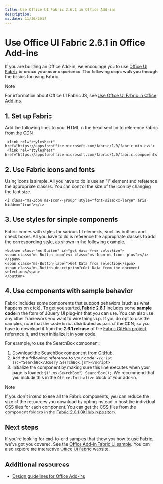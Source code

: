 ```yaml
---
title: Use Office UI Fabric 2.6.1 in Office Add-ins
description: 
ms.date: 11/20/2017 
---
```




# Use Office UI Fabric 2.6.1 in Office Add-ins

If you are building an Office Add-in, we encourage you to use [Office UI Fabric](https://github.com/OfficeDev/Office-UI-Fabric) to create your user experience. The following steps walk you through the basics for using Fabric.  

> [!NOTE]
> For information about Office UI Fabric JS, see [Use Office UI Fabric in Office Add-ins](https://dev.office.com/docs/add-ins/design/using-office-ui-fabric-js).

## 1. Set up Fabric
Add the following lines to your HTML in the head section to reference Fabric from the CDN.

     <link rel="stylesheet" href="https://appsforoffice.microsoft.com/fabric/1.0/fabric.min.css">
	 <link rel="stylesheet" href="https://appsforoffice.microsoft.com/fabric/1.0/fabric.components.min.css">


## 2. Use Fabric icons and fonts
Using icons is simple. All you have to do is use an "i" element and reference the appropriate classes. You can control the size of the icon by changing the font size.

    <i class="ms-Icon ms-Icon--group" style="font-size:xx-large" aria-hidden="true"></i>


## 3. Use styles for simple components
Fabric comes with styles for various UI elements, such as buttons and check boxes. All you have to do is reference the appropriate classes to add the corresponding style, as shown in the following example.

    <button class="ms-Button" id="get-data-from-selection">
    <span class="ms-Button-icon"><i class="ms-Icon ms-Icon--plus"></i></span>
    <span class="ms-Button-label">Get Data from selection</span>
    <span class="ms-Button-description">Get Data from the document selection</span>
    </button>

## 4. Use components with sample behavior
Fabric includes some components that support behaviors (such as what happens on click). To get you started, **Fabric 2.6.1** includes some **sample code** in the form of JQuery UI plug-ins that you can use. You can also use any other framework you want to wire things up. If you do opt to use the samples, note that the code is not distributed as part of the CDN, so you have to download it from the **2.6.1 release** of the [Fabric GitHub project](https://github.com/OfficeDev/office-ui-fabric-core/tree/release/2.6.1), reference it, and then initialize it in your code. 

For example, to use the SearchBox component:

1. Download the SearchBox component from [GitHub](https://github.com/OfficeDev/office-ui-fabric-core/tree/release/2.6.1/src/components/SearchBox).
2. Add the following reference to your code: `<script src="SearchBox/Jquery.SearchBox.js"></script>`
3. Initialize the component by making sure this line executes when your page is loaded: `$(".ms-SearchBox").SearchBox();`. We recommend that you include this in the `Office.Initialize` block of your add-in.     

> [!NOTE]
> If you don't intend to use all the Fabric components, you can reduce the size of the resources you download by opting instead to host the individual CSS files for each component. You can get the CSS files from the component folders in the [Fabric 2.6.1 GitHub repository](https://github.com/OfficeDev/office-ui-fabric-core/tree/release/2.6.1). 


## Next steps

If you're looking for end-to-end samples that show you how to use Fabric, we've got you covered. See the [Office Add-in Fabric UI sample](https://github.com/OfficeDev/Office-Add-in-Fabric-UI-Sample). You can also explore the interactive [Office UI Fabric](https://github.com/OfficeDev/Office-UI-Fabric) website.

## Additional resources

- [Design guidelines for Office Add-ins](../add-in-design.md)